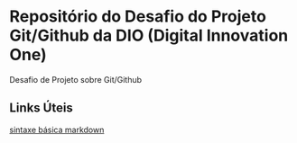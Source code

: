 # Repositório do Desafio do Projeto Git/Github da DIO (Digital Innovation One)
Desafio de Projeto sobre Git/Github

## Links Úteis
[sintaxe básica markdown](https://www.markdownguide.org/basic-syntax/)
